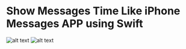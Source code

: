 # Show Messages Time Like iPhone Messages APP using Swift 
![alt text](https://cloud.githubusercontent.com/assets/3542982/11319372/03089b3c-907d-11e5-99f2-04d1f4db49d5.jpg) ![alt text](https://cloud.githubusercontent.com/assets/3542982/11319375/21642088-907d-11e5-8cd6-75a720ddac9a.jpg)

